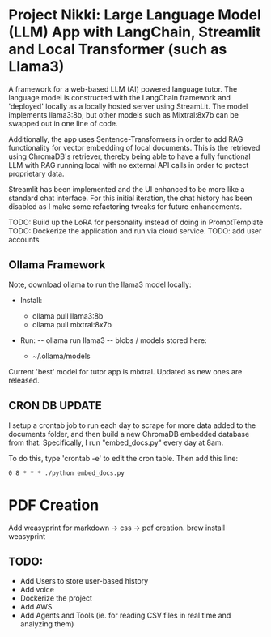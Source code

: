 # Project Nikki: Large Language Model (LLM) App with LangChain, Streamlit and Local Transformer (such as Llama3)

A framework for a web-based LLM (AI) powered language tutor. The language model is constructed with the LangChain framework and 'deployed' locally as a locally hosted server using StreamLit. The model implements llama3:8b, but other models such as Mixtral:8x7b can be swapped out in one line of code.

Additionally, the app uses Sentence-Transformers in order to add RAG functionality for vector embedding of local documents. This is the retrieved using ChromaDB's retriever, thereby being able to have a fully functional LLM with RAG running local with no external API calls in order to protect proprietary data.

Streamlit has been implemented and the UI enhanced to be more like a standard chat interface. For this initial iteration, the chat history has been disabled as I make some refactoring tweaks for future enhancements.

TODO: Build up the LoRA for personality instead of doing in PromptTemplate
TODO: Dockerize the application and run via cloud service.
TODO: add user accounts

## Ollama Framework
Note, download ollama to run the llama3 model locally:
- Install:  
	- ollama pull llama3:8b
	- ollama pull mixtral:8x7b

- Run:
-- ollama run llama3
-- blobs / models stored here:
	- ~/.ollama/models

Current 'best' model for tutor app is mixtral. Updated as new ones are released.


## CRON DB UPDATE
I setup a crontab job to run each day to scrape for more data added to the documents folder, and then build a new ChromaDB embedded database from that. Specifically, I run "embed_docs.py" every day at 8am.

To do this, type 'crontab -e' to edit the cron table. Then add this line:

	0 8 * * * ./python embed_docs.py



# PDF Creation
Add weasyprint for markdown -> css -> pdf creation.
	brew install weasyprint





## TODO:
- Add Users to store user-based history
- Add voice
- Dockerize the project
- Add AWS
- Add Agents and Tools (ie. for reading CSV files in real time and analyzing them)
